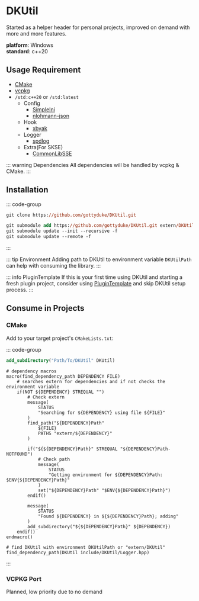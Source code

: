 # DKUtil

Started as a helper header for personal projects, improved on demand with more and more features.

**platform**: Windows  
**standard**: c++20  

## Usage Requirement

+ [CMake](https://cmake.org)
+ [vcpkg](https://github.com/microsoft/vcpkg/releases)
+ `/std:c++20` or `/std:latest`
    + Config
        + [SimpleIni](https://github.com/brofield/simpleini)
        + [nlohmann-json](https://github.com/nlohmann/json)
    + Hook
        + [xbyak](https://github.com/herumi/xbyak)
    + Logger
        + [spdlog](https://github.com/gabime/spdlog)
    + Extra(For SKSE)
        + [CommonLibSSE](https://github.com/Ryan-rsm-McKenzie/CommonLibSSE)

::: warning Dependencies
All dependencies will be handled by vcpkg & CMake.
:::

## Installation

::: code-group
```ps [local copy]
git clone https://github.com/gottyduke/DKUtil.git
```

```ps [git submodule]
git submodule add https://github.com/gottyduke/DKUtil.git extern/DKUtil
git submodule update --init --recursive -f
git submodule update --remote -f
```
:::

::: tip Environment
Adding path to DKUtil to environment variable `DKUtilPath` can help with consuming the library.
:::

::: info PluginTemplate
If this is your first time using DKUtil and starting a fresh plugin project, consider using [PluginTemplate](https://github.com/gottyduke/plugintemplate) and skip DKUtil setup process.
:::

## Consume in Projects

### CMake

Add to your target project's `CMakeLists.txt`:

::: code-group
```CMake [local tree]
add_subdirectory("Path/To/DKUtil" DKUtil)
```

```CMake{33} [global dependency]
# dependency macros
macro(find_dependency_path DEPENDENCY FILE)
	# searches extern for dependencies and if not checks the environment variable
	if(NOT ${DEPENDENCY} STREQUAL "")
		# Check extern
		message(
			STATUS
			"Searching for ${DEPENDENCY} using file ${FILE}"
		)
		find_path("${DEPENDENCY}Path"
			${FILE}
			PATHS "extern/${DEPENDENCY}"
		)

		if("${${DEPENDENCY}Path}" STREQUAL "${DEPENDENCY}Path-NOTFOUND")
			# Check path
			message(
				STATUS
				"Getting environment for ${DEPENDENCY}Path: $ENV{${DEPENDENCY}Path}"
			)
			set("${DEPENDENCY}Path" "$ENV{${DEPENDENCY}Path}")
		endif()

		message(
			STATUS
			"Found ${DEPENDENCY} in ${${DEPENDENCY}Path}; adding"
		)
		add_subdirectory("${${DEPENDENCY}Path}" ${DEPENDENCY})
	endif()
endmacro()

# find DKUtil with environment DKUtilPath or "extern/DKUtil"
find_dependency_path(DKUtil include/DKUtil/Logger.hpp)
```
:::

### VCPKG Port

Planned, low priority due to no demand
